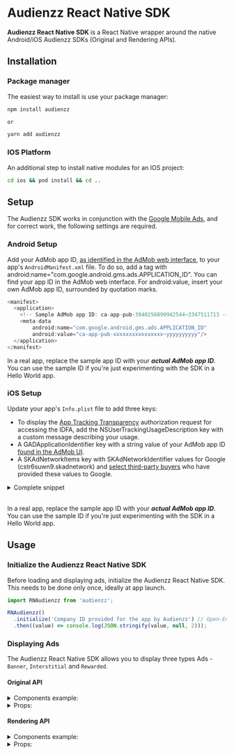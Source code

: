# Audienzz React Native SDK

**Audienzz React Native SDK** is a React Native wrapper around the native Android/iOS Audienzz SDKs (Original and Rendering APIs).

## Installation

### Package manager

The easiest way to install is use your package manager:

```sh
npm install audienzz

or

yarn add audienzz
```

### IOS Platform

An additional step to install native modules for an IOS project:

```sh
cd ios && pod install && cd ..

```

## Setup

The Audienzz SDK works in conjunction with the [Google Mobile Ads](https://developers.google.com/admob), and for correct work, the following settings are required.

### Android Setup

Add your AdMob app ID, [as identified in the AdMob web interface](https://support.google.com/admob/answer/7356431), to your app's `AndroidManifest.xml` file. To do so, add a <meta-data> tag with android:name="com.google.android.gms.ads.APPLICATION_ID". You can find your app ID in the AdMob web interface. For android:value, insert your own AdMob app ID, surrounded by quotation marks.

```js
<manifest>
  <application>
    <!-- Sample AdMob app ID: ca-app-pub-3940256099942544~3347511713 -->
    <meta-data
        android:name="com.google.android.gms.ads.APPLICATION_ID"
        android:value="ca-app-pub-xxxxxxxxxxxxxxxx~yyyyyyyyyy"/>
  </application>
</manifest>
```

In a real app, replace the sample app ID with your **_*actual AdMob app ID*_**. You can use the sample ID if you're just experimenting with the SDK in a Hello World app.

### iOS Setup

Update your app's `Info.plist` file to add three keys:

- To display the [App Tracking Transparency](https://developers.google.com/admob/ios/privacy/strategies#request) authorization request for accessing the IDFA, add the NSUserTrackingUsageDescription key with a custom message describing your usage.
- A GADApplicationIdentifier key with a string value of your AdMob app ID [found in the AdMob UI](https://support.google.com/admob/answer/7356431).
- A SKAdNetworkItems key with SKAdNetworkIdentifier values for Google (cstr6suwn9.skadnetwork) and [select third-party buyers](https://developers.google.com/admob/ios/3p-skadnetworks) who have provided these values to Google.

<details>
  <summary>Complete snippet</summary>

```js
<key>NSUserTrackingUsageDescription</key>
<string>This identifier will be used to deliver personalized ads to you.</string>
<key>GADApplicationIdentifier</key>
<string>ca-app-pub-3940256099942544~1458002511</string>
<key>SKAdNetworkItems</key>
<array>
  <dict>
    <key>SKAdNetworkIdentifier</key>
    <string>cstr6suwn9.skadnetwork</string>
  </dict>
  <dict>
    <key>SKAdNetworkIdentifier</key>
    <string>4fzdc2evr5.skadnetwork</string>
  </dict>
  <dict>
    <key>SKAdNetworkIdentifier</key>
    <string>4pfyvq9l8r.skadnetwork</string>
  </dict>
  <dict>
    <key>SKAdNetworkIdentifier</key>
    <string>2fnua5tdw4.skadnetwork</string>
  </dict>
  <dict>
    <key>SKAdNetworkIdentifier</key>
    <string>ydx93a7ass.skadnetwork</string>
  </dict>
  <dict>
    <key>SKAdNetworkIdentifier</key>
    <string>5a6flpkh64.skadnetwork</string>
  </dict>
  <dict>
    <key>SKAdNetworkIdentifier</key>
    <string>p78axxw29g.skadnetwork</string>
  </dict>
  <dict>
    <key>SKAdNetworkIdentifier</key>
    <string>v72qych5uu.skadnetwork</string>
  </dict>
  <dict>
    <key>SKAdNetworkIdentifier</key>
    <string>ludvb6z3bs.skadnetwork</string>
  </dict>
  <dict>
    <key>SKAdNetworkIdentifier</key>
    <string>cp8zw746q7.skadnetwork</string>
  </dict>
  <dict>
    <key>SKAdNetworkIdentifier</key>
    <string>3sh42y64q3.skadnetwork</string>
  </dict>
  <dict>
    <key>SKAdNetworkIdentifier</key>
    <string>c6k4g5qg8m.skadnetwork</string>
  </dict>
  <dict>
    <key>SKAdNetworkIdentifier</key>
    <string>s39g8k73mm.skadnetwork</string>
  </dict>
  <dict>
    <key>SKAdNetworkIdentifier</key>
    <string>3qy4746246.skadnetwork</string>
  </dict>
  <dict>
    <key>SKAdNetworkIdentifier</key>
    <string>f38h382jlk.skadnetwork</string>
  </dict>
  <dict>
    <key>SKAdNetworkIdentifier</key>
    <string>hs6bdukanm.skadnetwork</string>
  </dict>
  <dict>
    <key>SKAdNetworkIdentifier</key>
    <string>v4nxqhlyqp.skadnetwork</string>
  </dict>
  <dict>
    <key>SKAdNetworkIdentifier</key>
    <string>wzmmz9fp6w.skadnetwork</string>
  </dict>
  <dict>
    <key>SKAdNetworkIdentifier</key>
    <string>yclnxrl5pm.skadnetwork</string>
  </dict>
  <dict>
    <key>SKAdNetworkIdentifier</key>
    <string>t38b2kh725.skadnetwork</string>
  </dict>
  <dict>
    <key>SKAdNetworkIdentifier</key>
    <string>7ug5zh24hu.skadnetwork</string>
  </dict>
  <dict>
    <key>SKAdNetworkIdentifier</key>
    <string>gta9lk7p23.skadnetwork</string>
  </dict>
  <dict>
    <key>SKAdNetworkIdentifier</key>
    <string>vutu7akeur.skadnetwork</string>
  </dict>
  <dict>
    <key>SKAdNetworkIdentifier</key>
    <string>y5ghdn5j9k.skadnetwork</string>
  </dict>
  <dict>
    <key>SKAdNetworkIdentifier</key>
    <string>n6fk4nfna4.skadnetwork</string>
  </dict>
  <dict>
    <key>SKAdNetworkIdentifier</key>
    <string>v9wttpbfk9.skadnetwork</string>
  </dict>
  <dict>
    <key>SKAdNetworkIdentifier</key>
    <string>n38lu8286q.skadnetwork</string>
  </dict>
  <dict>
    <key>SKAdNetworkIdentifier</key>
    <string>47vhws6wlr.skadnetwork</string>
  </dict>
  <dict>
    <key>SKAdNetworkIdentifier</key>
    <string>kbd757ywx3.skadnetwork</string>
  </dict>
  <dict>
    <key>SKAdNetworkIdentifier</key>
    <string>9t245vhmpl.skadnetwork</string>
  </dict>
  <dict>
    <key>SKAdNetworkIdentifier</key>
    <string>eh6m2bh4zr.skadnetwork</string>
  </dict>
  <dict>
    <key>SKAdNetworkIdentifier</key>
    <string>a2p9lx4jpn.skadnetwork</string>
  </dict>
  <dict>
    <key>SKAdNetworkIdentifier</key>
    <string>22mmun2rn5.skadnetwork</string>
  </dict>
  <dict>
    <key>SKAdNetworkIdentifier</key>
    <string>4468km3ulz.skadnetwork</string>
  </dict>
  <dict>
    <key>SKAdNetworkIdentifier</key>
    <string>2u9pt9hc89.skadnetwork</string>
  </dict>
  <dict>
    <key>SKAdNetworkIdentifier</key>
    <string>8s468mfl3y.skadnetwork</string>
  </dict>
  <dict>
    <key>SKAdNetworkIdentifier</key>
    <string>klf5c3l5u5.skadnetwork</string>
  </dict>
  <dict>
    <key>SKAdNetworkIdentifier</key>
    <string>ppxm28t8ap.skadnetwork</string>
  </dict>
  <dict>
    <key>SKAdNetworkIdentifier</key>
    <string>ecpz2srf59.skadnetwork</string>
  </dict>
  <dict>
    <key>SKAdNetworkIdentifier</key>
    <string>uw77j35x4d.skadnetwork</string>
  </dict>
  <dict>
    <key>SKAdNetworkIdentifier</key>
    <string>pwa73g5rt2.skadnetwork</string>
  </dict>
  <dict>
    <key>SKAdNetworkIdentifier</key>
    <string>mlmmfzh3r3.skadnetwork</string>
  </dict>
  <dict>
    <key>SKAdNetworkIdentifier</key>
    <string>578prtvx9j.skadnetwork</string>
  </dict>
  <dict>
    <key>SKAdNetworkIdentifier</key>
    <string>4dzt52r2t5.skadnetwork</string>
  </dict>
  <dict>
    <key>SKAdNetworkIdentifier</key>
    <string>e5fvkxwrpn.skadnetwork</string>
  </dict>
  <dict>
    <key>SKAdNetworkIdentifier</key>
    <string>8c4e2ghe7u.skadnetwork</string>
  </dict>
  <dict>
    <key>SKAdNetworkIdentifier</key>
    <string>zq492l623r.skadnetwork</string>
  </dict>
  <dict>
    <key>SKAdNetworkIdentifier</key>
    <string>3rd42ekr43.skadnetwork</string>
  </dict>
  <dict>
    <key>SKAdNetworkIdentifier</key>
    <string>3qcr597p9d.skadnetwork</string>
  </dict>
</array>
```

</details>

<br/>

In a real app, replace the sample app ID with your **_actual AdMob app ID_**. You can use the sample ID if you're just experimenting with the SDK in a Hello World app.

<!-- **NOTE**: Learn more about native -> [Android](https://developers.google.com/admob/android/quick-start) / [iOS](https://developers.google.com/admob/ios/quick-start) settings. -->

## Usage

### Initialize the Audienzz React Native SDK

Before loading and displaying ads, initialize the Audienzz React Native SDK. This needs to be done only once, ideally at app launch.

```js
import RNAudienzz from 'audienzz';

RNAudienzz()
  .initialize('Company ID provided for the app by Audienzz') // Open-Ended Question
  .then((value) => console.log(JSON.stringify(value, null, 2)));
```

### Displaying Ads

The Audienzz React Native SDK allows you to display three types Ads - `Banner`, `Interstitial` and `Rewarded`.

#### Original API

<details>
<summary><span>Components example:</span></summary>

```js
import React from 'react';
import {
  OriginalBanner,
  OriginalInterstitial,
  OriginalRewarded,
} from 'audienzz';

    const bannerRef = React.createRef<OriginalBanner>();

    const handleStopAutoRefresh = () => {
      if (bannerRef.current) {
      bannerRef.current.stopAutoRefresh();
      }
    };

    const handleResumeAutoRefresh = () => {
      if (bannerRef.current) {
      bannerRef.current.resumeAutoRefresh();
      }
    };


    <OriginalBanner
      ref={bannerRef}
      adUnitID="adUnitID"
      auConfigID="auConfigID"
      width={300}
      height={250}
      adFormats={['banner']}
      isLazyLoad={false}
      autoRefreshPeriodMillis={30000}
      keywords={['clothing', 'sport']}
      appContent={APP_CONTENT_FOR_BANNER}
      onAdLoaded={() => console.log('success')}
      onAdClicked={() => console.log('clicked')}
      onAdOpened={() => console.log('ad opened')}
      onAdClosed={() => console.log('ad closed')}
      onAdFailedToLoad={(error) =>console.log(`ERROR -> ${JSON.stringify(error, null, 2)}`)}
      isReserved
    />

   ...

    <OriginalInterstitial
      adUnitID="adUnitID"
      auConfigID="auConfigID"
      adFormats={['video']}
      isLazyLoad={false}
      keyword="mainKeyword"
      keywords={['clothing', 'sport']}
      appContent={APP_CONTENT_FOR_INTERSTITIAL}
      onAdLoaded={() => console.log('INTERSTITIAL success')}
      onAdFailedToLoad={(error) =>console.log(`INTERSTITIAL ERROR -> ${JSON.stringify(error, null, 2)}`)}
    />

   ...

    <OriginalRewarded
      adUnitID="adUnitID"
      auConfigID="auConfigID"
      onAdLoaded={() => console.log('REWARDED success')}
      onAdClosed={(event) => {
        console.log('REWARDED ad closed');
        console.log(`The user received -> ${JSON.stringify(event, null, 2)}`);
        }}
      onAdFailedToLoad={(error) => console.log(`REWARDED ERROR -> ${JSON.stringify(error, null, 2)}`)}
    />

```

</details>

<details>
 <summary><span>Props:</span></summary>

| Name                      | Description                                                                                                                                                                                                                                                                                                                                   | Required | Type                                                                                                                                                                                                                          | For the type Ad                                              |
| ------------------------- | --------------------------------------------------------------------------------------------------------------------------------------------------------------------------------------------------------------------------------------------------------------------------------------------------------------------------------------------- | :------: | ----------------------------------------------------------------------------------------------------------------------------------------------------------------------------------------------------------------------------- | ------------------------------------------------------------ |
| `adUnitID`                | An ID identifies your banner in the system. You should have a valid, active placement ID to monetize your app.                                                                                                                                                                                                                                | **YES**  | string                                                                                                                                                                                                                        | `OriginalBanner`, `OriginalInterstitial`, `OriginalRewarded` |
| `auConfigID`              | An ID of the Stored Impression on the Audienzz Server.                                                                                                                                                                                                                                                                                        | **YES**  | string                                                                                                                                                                                                                        | `OriginalBanner`, `OriginalInterstitial`, `OriginalRewarded` |
| `width`                   | The width of the ad unit which will be used in the bid request.                                                                                                                                                                                                                                                                               | **YES**  | number                                                                                                                                                                                                                        | `OriginalBanner`                                             |
| `height`                  | The height of the ad unit which will be used in the bid request.                                                                                                                                                                                                                                                                              | **YES**  | number                                                                                                                                                                                                                        | `OriginalBanner`                                             |
| `isLazyLoad`              | The property that controls when an ad request will be made (tracks the viewport). **Default:** `true`.                                                                                                                                                                                                                                        |    No    | boolean                                                                                                                                                                                                                       | `OriginalBanner`, `OriginalInterstitial`, `OriginalRewarded` |
| `pbAdSlot`                | PB Ad Slot is an identifier tied to the placement the ad will be delivered in. The use case for PB Ad Slot is to pass to exchange an ID they can use to tie to reporting systems or use for data science driven model building to match with impressions sourced from alternate integrations. A common ID to pass is the ad server slot name. |    No    | string                                                                                                                                                                                                                        | `OriginalBanner`, `OriginalInterstitial`, `OriginalRewarded` |
| `gpID`                    | The Global Placement ID (GPID) is a key that uniquely identifies a specific instance of an adunit.                                                                                                                                                                                                                                            |    No    | string
| `impOrtbConfig`                    | The property is used to supply ad request with a custom ORTB configuration that would be merged with imp field in request.                                                                                                                                                                                                                                            |    No    | string                                                                                                                                                                                                                         | `OriginalBanner`, `OriginalInterstitial`, `OriginalRewarded` |                                                                                                                                                                                                         | `OriginalBanner`, `OriginalInterstitial`, `OriginalRewarded` |
| `apiParameters`           | The property is dedicated to adding values for API Frameworks to a bid response according to the OpenRTB 2.5 spec. **Default:** `['MRAID_2']`.                                                                                                                                                                                                |    No    | Array<'MRAID_1' &#124; 'MRAID_2' &#124; 'MRAID_3' &#124; 'VPAID_1' &#124; 'VPAID_2' &#124; 'OMID_1' &#124; 'ORMMA'>                                                                                                           | `OriginalBanner`, `OriginalInterstitial`, `OriginalRewarded` |
| `videoProtocols`          | Array or enum of OpenRTB 2.5 supported Protocols. **Default:** `['VAST_2_0']`.                                                                                                                                                                                                                                                                |    No    | Array<'VAST_1_0' &#124; 'VAST_2_0' &#124; 'VAST_3_0' &#124; 'VAST_4_0' &#124; 'DAAST_1_0' &#124; 'VAST_1_0_Wrapped' &#124; 'VAST_2_0_Wrapped' &#124; 'VAST_3_0_Wrapped' &#124; 'VAST_4_0_Wrapped' &#124; 'DAAST_1_0_Wrapped'> | `OriginalBanner`, `OriginalInterstitial`, `OriginalRewarded` |
| `videoDuration`           | A property representing the OpenRTB 2.5 video ad duration in seconds. **Default:** `[5, 30]` // [min, max].                                                                                                                                                                                                                                   |    No    | [number, number]                                                                                                                                                                                                              | `OriginalBanner`, `OriginalInterstitial`, `OriginalRewarded` |
| `videoBitrate`            | The property representing the OpenRTB 2.5 bit rate in Kbps. **Default:** `[300, 1500]` // [min, max].                                                                                                                                                                                                                                         |    No    | [number, number]                                                                                                                                                                                                              | `OriginalBanner`, `OriginalInterstitial`, `OriginalRewarded` |
| `playbackMethod`          | Array of OpenRTB 2.5 playback methods. Only one method is typically used in practice. It is strongly advised to use only the first element of the array. **Default:** `['AutoPlaySoundOn']`.                                                                                                                                                  |    No    | Array<'AutoPlaySoundOn' &#124; 'AutoPlaySoundOff' &#124; 'ClickToPlay' &#124; 'MouseOver' &#124; 'EnterSoundOn' &#124; 'EnterSoundOff'>                                                                                       | `OriginalBanner`, `OriginalInterstitial`, `OriginalRewarded` |
| `adFormats`               | This ad unit formats for the current ad unit. **Default:** (Multiformat) `['banner', 'video']`.                                                                                                                                                                                                                                               |    No    | Array<'banner' &#124; 'video'>                                                                                                                                                                                                | `OriginalBanner`, `OriginalInterstitial`                     |
| `videoPlacement`          | OpenRTB 2.5 Placement Type for the auction. **Default:** `'inBanner'`.                                                                                                                                                                                                                                                                        |    No    | 'inBanner' &#124; 'inArticle' &#124; 'inFeed' &#124; 'interstitial'                                                                                                                                                           | `OriginalBanner`                                             |
| `isReserved`              | The property that can be used to determine how the banner will appear. With or without reserved space. _Note: May be useful if the ad will be used where there is a lot of static content._ **Default:** `false`.                                                                                                                             |    No    | boolean                                                                                                                                                                                                                       | `OriginalBanner`                                             |
| `isAdaptive`              | The property that can be used to work with multiply size banner. **Default:** `false`.                                                                                                                             |    No    | boolean                                                                                                                                                                                                                       | `OriginalBanner`                                             |
| `autoRefreshPeriodMillis` | Number defining the refresh time in milliseconds. The value cannot be less than 30000ms. To stop or renew auto refresh, use the `stopAutoRefresh` and `resumeAutoRefresh` methods.                                                                                                                                                            |    No    | number                                                                                                                                                                                                                        | `OriginalBanner`                                             |
| `minSizesPercentage`      | Optional parameter to specify the minimum width/height percent an ad may occupy of a device’s screen. **Default:** `[80, 60]` // [width, height].                                                                                                                                                                                             |    No    | [number, number]                                                                                                                                                                                                              | `OriginalInterstitial`                                       |
| `onAdLoaded`              | A callback triggered when an ad is received.                                                                                                                                                                                                                                                                                                  |    No    | onAdLoaded?(): void                                                                                                                                                                                                           | `OriginalBanner`, `OriginalInterstitial`, `OriginalRewarded` |
| `onAdFailedToLoad`        | A callback triggered when an ad request failed.                                                                                                                                                                                                                                                                                               |    No    | onAdFailedToLoad?(error: {code: number, message: string}): void                                                                                                                                                               | `OriginalBanner`, `OriginalInterstitial`, `OriginalRewarded` |
| `onAdClicked`             | A callback triggered when a click is recorded for an ad.                                                                                                                                                                                                                                                                                      |    No    | onAdClicked?(): void                                                                                                                                                                                                          | `OriginalBanner`, `OriginalInterstitial`, `OriginalRewarded` |
| `onAdOpened`              | A callback triggered when an ad opens an overlay that covers the screen.                                                                                                                                                                                                                                                                      |    No    | onAdOpened?(): void                                                                                                                                                                                                           | `OriginalBanner`, `OriginalInterstitial`, `OriginalRewarded` |
| `onAdClosed`              | A callback triggered when the user is about to return to the app. **NOTE:** For `OriginalRewarded`, there is a parameter that contains information about the reward received when interacting with ads.                                                                                                                                       |    No    | onAdClosed?(): void &#124;&#124; onAdClosed?(reward: {type: string, amount: number}): void                                                                                                                                    | `OriginalBanner`, `OriginalInterstitial`, `OriginalRewarded` |

</details>

#### Rendering API

<details>
<summary><span>Components example:</span></summary>

```js
import React from 'react';
import {
  RenderingBanner,
  RenderingInterstitial,
  RenderingRewarded,
} from 'audienzz';

    <RenderingBanner
      adUnitID="adUnitID"
      auConfigID="auConfigID"
      width={300}
      height={250}
      adFormat="banner"
      isLazyLoad={false}
      keywords={['clothing', 'sport']}
      appContent={APP_CONTENT_FOR_BANNER}
      onAdLoaded={() => console.log('success')}
      onAdClicked={() => console.log('clicked')}
      onAdOpened={() => console.log('ad opened')}
      onAdClosed={() => console.log('ad closed')}
      onAdFailedToLoad={(error) =>console.log(`ERROR -> ${JSON.stringify(error, null, 2)}`)}
      isReserved
    />

   ...

    <RenderingInterstitial
      adUnitID="adUnitID"
      auConfigID="auConfigID"
      adFormat="video"
      keyword="mainKeyword"
      keywords={['clothing', 'sport']}
      appContent={APP_CONTENT_FOR_INTERSTITIAL}
      onAdLoaded={() => console.log('INTERSTITIAL success')}
      onAdFailedToLoad={(error) =>console.log(`INTERSTITIAL ERROR -> ${JSON.stringify(error, null, 2)}`)}
    />

   ...

    <RenderingRewarded
      adUnitID="adUnitID"
      auConfigID="auConfigID"
      onAdLoaded={() => console.log('REWARDED success')}
      onAdClosed={() => {
        console.log('REWARDED ad closed');
        console.log('The user can receive reward (own implementation) -> 💰');
        }}
      onAdFailedToLoad={(error) => console.log(`REWARDED ERROR -> ${JSON.stringify(error, null, 2)}`)}
    />

```

</details>

<details>
 <summary><span>Props:</span></summary>

| Name                 | Description                                                                                                                                                                                                                                                                                                                                   | Required | Type                                                            | For the type Ad                                                 |
| -------------------- | --------------------------------------------------------------------------------------------------------------------------------------------------------------------------------------------------------------------------------------------------------------------------------------------------------------------------------------------- | :------: | --------------------------------------------------------------- | --------------------------------------------------------------- |
| `adUnitID`           | An ID identifies your banner in the system. You should have a valid, active placement ID to monetize your app.                                                                                                                                                                                                                                | **YES**  | string                                                          | `RenderingBanner`, `RenderingInterstitial`, `RenderingRewarded` |
| `auConfigID`         | An ID of the Stored Impression on the Audienzz Server.                                                                                                                                                                                                                                                                                        | **YES**  | string                                                          | `RenderingBanner`, `RenderingInterstitial`, `RenderingRewarded` |
| `width`              | The width of the ad unit which will be used in the bid request.                                                                                                                                                                                                                                                                               | **YES**  | number                                                          | `RenderingBanner`                                               |
| `height`             | The height of the ad unit which will be used in the bid request.                                                                                                                                                                                                                                                                              | **YES**  | number                                                          | `RenderingBanner`                                               |
| `adFormat`           | This ad unit format for the current ad unit.                                                                                                                                                                                                                                                                                                  | **YES**  | 'banner' &#124; 'video'                                         | `RenderingBanner`, `RenderingInterstitial`                      |
| `isLazyLoad`         | The property that controls when an ad request will be made (tracks the viewport). **Default:** `true`.                                                                                                                                                                                                                                        |    No    | boolean                                                         | `RenderingBanner`, `RenderingInterstitial`, `RenderingRewarded` |
| `pbAdSlot`           | PB Ad Slot is an identifier tied to the placement the ad will be delivered in. The use case for PB Ad Slot is to pass to exchange an ID they can use to tie to reporting systems or use for data science driven model building to match with impressions sourced from alternate integrations. A common ID to pass is the ad server slot name. |    No    | string                                                          | `RenderingBanner`, `RenderingInterstitial`, `RenderingRewarded` |
| `gpID`               | The Global Placement ID (GPID) is a key that uniquely identifies a specific instance of an adunit.                                                                                                                                                                                                                                            |    No    | string                                                          | `RenderingBanner`, `RenderingInterstitial`, `RenderingRewarded` |
| `keyword`            | This the context keyword for adunit context targeting. Inserts the given element in the set if it is not already present.                                                                                                                                                                                                                     |    No    | string                                                          | `RenderingBanner`, `RenderingInterstitial`, `RenderingRewarded` |
| `keywords`           | This the context keyword set for adunit context targeting. Adds the elements of the given set to the set.                                                                                                                                                                                                                                     |    No    | string[]                                                        | `RenderingBanner`, `RenderingInterstitial`, `RenderingRewarded` |
| `appContent`         | This the content for adunit, content, in which impression will appear.                                                                                                                                                                                                                                                                        |    No    | IAppContent                                                     | `RenderingBanner`, `RenderingInterstitial`, `RenderingRewarded` |
| `isReserved`         | The property that can be used to determine how the banner will appear. With or without reserved space. _Note: May be useful if the ad will be used where there is a lot of static content._ **Default:** `false`.                                                                                                                             |    No    | boolean                                                         | `RenderingBanner`                                               |
| `skipDelay`          | Sets delay in seconds to show close button. **Default:** `13`.                                                                                                                                                                                                                                                                                |    No    | number                                                          | `RenderingInterstitial`                                         |
| `minSizesPercentage` | Optional parameter to specify the minimum width/height percent an ad may occupy of a device’s screen. **Default:** `[80, 60]` // [width, height].                                                                                                                                                                                             |    No    | [number, number]                                                | `RenderingInterstitial`, `RenderingRewarded`                    |
| `onAdLoaded`         | A callback triggered when an ad is received.                                                                                                                                                                                                                                                                                                  |    No    | onAdLoaded?(): void                                             | `RenderingBanner`, `RenderingInterstitial`, `RenderingRewarded` |
| `onAdFailedToLoad`   | A callback triggered when an ad request failed.                                                                                                                                                                                                                                                                                               |    No    | onAdFailedToLoad?(error: {code: number, message: string}): void | `RenderingBanner`, `RenderingInterstitial`, `RenderingRewarded` |
| `onAdClicked`        | A callback triggered when a click is recorded for an ad.                                                                                                                                                                                                                                                                                      |    No    | onAdClicked?(): void                                            | `RenderingBanner`, `RenderingInterstitial`, `RenderingRewarded` |
| `onAdOpened`         | A callback triggered when an ad opens an overlay that covers the screen.                                                                                                                                                                                                                                                                      |    No    | onAdOpened?(): void                                             | `RenderingBanner`, `RenderingInterstitial`, `RenderingRewarded` |
| `onAdClosed`         | A callback triggered when the user is about to return to the app.                                                                                                                                                                                                                                                                             |    No    | onAdClosed?(): void                                             | `RenderingBanner`, `RenderingInterstitial`, `RenderingRewarded` |

</details>
